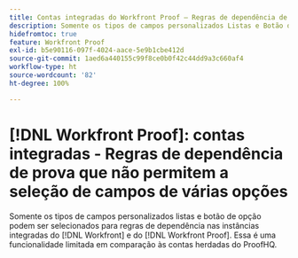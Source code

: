 ```yaml
---
title: Contas integradas do Workfront Proof – Regras de dependência de prova não estão permitindo a seleção de campos de várias opções
description: Somente os tipos de campos personalizados Listas e Botão de opção podem ser selecionados para regras de dependência nas instâncias integradas do  [!DNL Workfront]  e do  [!DNL Workfront Proof] . Essa é uma funcionalidade limitada em comparação às contas herdadas do ProofHQ.
hidefromtoc: true
feature: Workfront Proof
exl-id: b5e90116-097f-4024-aace-5e9b1cbe412d
source-git-commit: 1aed6a440155c99f8ce0b0f42c44dd9a3c660af4
workflow-type: ht
source-wordcount: '82'
ht-degree: 100%

---
```


# [!DNL Workfront Proof]: contas integradas - Regras de dependência de prova que não permitem a seleção de campos de várias opções

<!--valid issue; Won't fix-->

Somente os tipos de campos personalizados listas e botão de opção podem ser selecionados para regras de dependência nas instâncias integradas do [!DNL Workfront] e do [!DNL Workfront Proof]. Essa é uma funcionalidade limitada em comparação às contas herdadas do ProofHQ.
